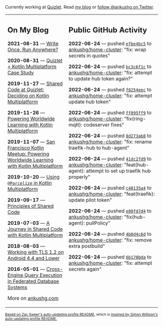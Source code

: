 Currently working at [Quizlet](https://quizlet.com/). Read [my blog](https://ankushg.com/) or [follow @ankushg on Twitter](https://twitter.com/ankushg).

<table><tr><td valign="top" width="40%">

## On My Blog
<!-- blog starts -->
**2021-08-31** — [Write Once, Run Anywhere?](https://ankushg.com/posts/write-once-run-anywhere-increment/)

**2020-08-31** — [Quizlet + Kotlin Multiplatform Case Study](https://ankushg.com/posts/quizlet-kotlin-multiplatform-case-study/)

**2019-11-27** — [Shared Code at Quizlet: Deciding on Kotlin Multiplatform](https://ankushg.com/posts/shared-code-kotlin-multiplatform/)

**2019-11-26** — [Powering Worldwide Learning with Kotlin Multiplatform](https://ankushg.com/speaking/droidcon-sf-2019)

**2019-11-07** — [San Francisco Kotlin Meetup: Powering Worldwide Learning with Kotlin Multiplatform](https://ankushg.com/speaking/sf-kotlin-meetup-2019)

**2019-10-20** — [Using `@Parcelize` in Kotlin Multiplatform](https://ankushg.com/posts/multiplatform-parcelize/)

**2019-09-17** — [Principles of Shared Code](https://ankushg.com/speaking/denver-startup-week-2019)

**2019-07-03** — [A Journey in Shared Code with Kotlin Multiplatform](https://ankushg.com/speaking/droidcon-berlin-2019)

**2018-08-03** — [Working with TLS 1.2 on Android 4.4 and Lower](https://ankushg.com/posts/tls-1.2-on-android/)

**2016-05-01** — [Cross-Engine Query Execution in Federated Database Systems](https://ankushg.com/projects/thesis)
<!-- blog ends -->
More on [ankushg.com](https://ankushg.com/)
</td><td valign="top" width="60%">

## Public GitHub Activity
<!-- githubActivity starts -->
**2022-06-24** — pushed [`efbe4bc5`](https://github.com/ankushg/home-cluster/commit/efbe4bc557672fd76d333330f2910a31291a0937) to [ankushg/home-cluster](https://api.github.com/repos/ankushg/home-cluster): "fix: wrap secrets in quotes"

**2022-06-24** — pushed [`bc3c6f1c`](https://github.com/ankushg/home-cluster/commit/bc3c6f1c4bc2c0ba0fde7afbf7e5a80811c3b299) to [ankushg/home-cluster](https://api.github.com/repos/ankushg/home-cluster): "fix: attempt to update hub token again?"

**2022-06-24** — pushed [`f8254eec`](https://github.com/ankushg/home-cluster/commit/f8254eec63874a96f6367a7a6979176c46a18736) to [ankushg/home-cluster](https://api.github.com/repos/ankushg/home-cluster): "fix: attempt update hub token"

**2022-06-24** — pushed [`ff895ff9`](https://github.com/ankushg/home-cluster/commit/ff895ff99624b3cefe3347e7fdc13366cc8e42e3) to [ankushg/home-cluster](https://api.github.com/repos/ankushg/home-cluster): "fix(ring-mqtt): codeserver fixes"

**2022-06-24** — pushed [`8d273ab8`](https://github.com/ankushg/home-cluster/commit/8d273ab820be966af3a7e6ad961d1ec6f0d1025d) to [ankushg/home-cluster](https://api.github.com/repos/ankushg/home-cluster): "fix: rename traefik-hub to hub-agent"

**2022-06-24** — pushed [`41dc2fd9`](https://github.com/ankushg/home-cluster/commit/41dc2fd9bfead207c1ac2538f13d009fb3fb4f38) to [ankushg/home-cluster](https://api.github.com/repos/ankushg/home-cluster): "feat(hub-agent): attempt to set up traefik hub properly"

**2022-06-24** — pushed [`c48135a4`](https://github.com/ankushg/home-cluster/commit/c48135a45a4d91aad4bd1e387318ead1dc354b46) to [ankushg/home-cluster](https://api.github.com/repos/ankushg/home-cluster): "feat(traefik): update pilot token"

**2022-06-24** — pushed [`e80fd7d4`](https://github.com/ankushg/home-cluster/commit/e80fd7d4cfc88529ff5865a2753d937f6802e895) to [ankushg/home-cluster](https://api.github.com/repos/ankushg/home-cluster): "fix(hub-agent): pullPolicy"

**2022-06-24** — pushed [`4b0d4c6d`](https://github.com/ankushg/home-cluster/commit/4b0d4c6d8186c8ccf1a944bb170edad0cb4fe7ee) to [ankushg/home-cluster](https://api.github.com/repos/ankushg/home-cluster): "fix: remove extra postbuild"

**2022-06-24** — pushed [`6b170bda`](https://github.com/ankushg/home-cluster/commit/6b170bda4ed46fd58487d9daaad397e85740232a) to [ankushg/home-cluster](https://api.github.com/repos/ankushg/home-cluster): "fix: attempt secrets again"
<!-- githubActivity ends -->
</td></tr></table>

<sub><a href="https://github.com/ZacSweers/ZacSweers">Based on Zac Sweer's auto-updating profile README</a>, which is <a href="https://simonwillison.net/2020/Jul/10/self-updating-profile-readme/">inspired by Simon Willison's auto-updating profile README.</a></sub>